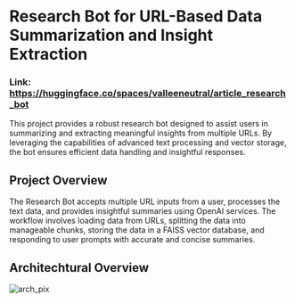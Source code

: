 # Research Bot for URL-Based Data Summarization and Insight Extraction
### Link: https://huggingface.co/spaces/valleeneutral/article_research_bot
This project provides a robust research bot designed to assist users in summarizing and extracting meaningful insights from multiple URLs. 
By leveraging the capabilities of advanced text processing and vector storage, the bot ensures efficient data handling and insightful responses.

## Project Overview
The Research Bot accepts multiple URL inputs from a user, processes the text data, and provides insightful summaries using OpenAI services. 
The workflow involves loading data from URLs, splitting the data into manageable chunks, storing the data in a FAISS vector database, and responding to user prompts with accurate and concise summaries.

## Architechtural Overview
![arch_pix](https://github.com/fosetorico/tomato_disease_detection/assets/14139087/d06136c5-ae64-4c2f-9fe2-3eda2b80a352)


